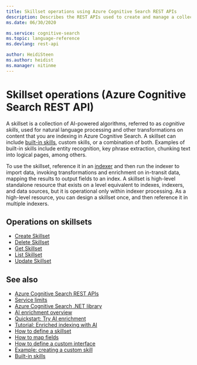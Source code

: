 ```yaml
---
title: Skillset operations using Azure Cognitive Search REST APIs
description: Describes the REST APIs used to create and manage a collection of cognitive skills used in an Azure Cognitive Search indexer pipeline.
ms.date: 06/30/2020

ms.service: cognitive-search
ms.topic: language-reference
ms.devlang: rest-api

author: HeidiSteen
ms.author: heidist
ms.manager: nitinme
---
```

# Skillset operations (Azure Cognitive Search REST API)

A skillset is a collection of AI-powered algorithms, referred to as *cognitive skills*, used for natural language processing and other transformations on content that you are indexing in Azure Cognitive Search. A skillset can include [built-in skills](https://docs.microsoft.com/azure/search/cognitive-search-predefined-skills), custom skills, or a combination of both. Examples of built-in skills include entity recognition, key phrase extraction, chunking text into logical pages, among others.

To use the skillset, reference it in an [indexer](create-indexer.md) and then run the indexer to import data, invoking transformations and enrichment on in-transit data, mapping the results to output fields to an index. A skillset is high-level standalone resource that exists on a level equivalent to indexes, indexers, and data sources, but it is operational only within indexer processing. As a high-level resource, you can design a skillset once, and then reference it in multiple indexers. 

## Operations on skillsets

+ [Create Skillset](create-skillset.md)
+ [Delete Skillset](delete-skillset.md)
+ [Get Skillset](get-skillset.md)
+ [List Skillset](list-skillset.md)
+ [Update Skillset](update-skillset.md) 

## See also  

+ [Azure Cognitive Search REST APIs](index.md)   
+ [Service limits](https://azure.microsoft.com/documentation/articles/search-limits-quotas-capacity/)   
+ [Azure Cognitive Search .NET library](https://docs.microsoft.com/dotnet/api/overview/azure/search?view=azure-dotnet) 
+ [AI enrichment overview](https://docs.microsoft.com/azure/search/cognitive-search-concept-intro)
+ [Quickstart: Try AI enrichment](https://docs.microsoft.com/azure/search/cognitive-search-quickstart-blob)
+ [Tutorial: Enriched indexing with AI](https://docs.microsoft.com/azure/search/cognitive-search-tutorial-blob)
+ [How to define a skillset](https://docs.microsoft.com/azure/search/cognitive-search-defining-skillset)
+ [How to map fields](https://docs.microsoft.com/azure/search/cognitive-search-output-field-mapping)
+ [How to define a custom interface](https://docs.microsoft.com/azure/search/cognitive-search-custom-skill-interface)
+ [Example: creating a custom skill](https://docs.microsoft.com/azure/search/cognitive-search-create-custom-skill-example)
+ [Built-in skills](https://docs.microsoft.com/azure/search/cognitive-search-predefined-skills)
